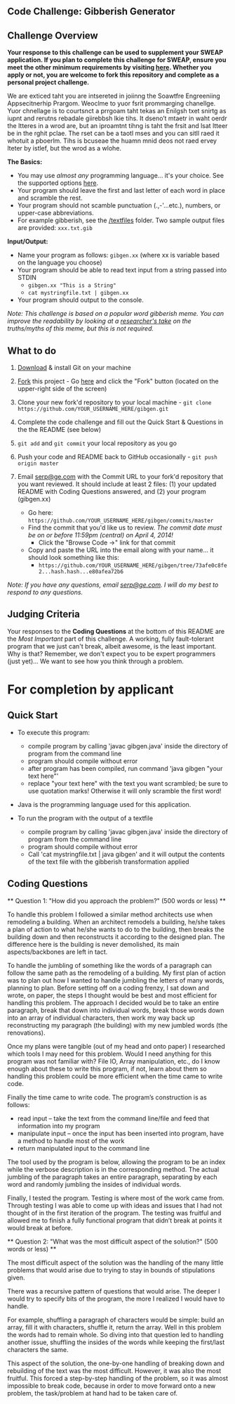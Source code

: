 **Code Challenge: Gibberish Generator**
---------------------------------------

Challenge Overview
------------------

**Your response to this challenge can be used to supplement your SWEAP application.  If you plan to complete this challenge for SWEAP, ensure you meet the other minimum requirements by visiting [here](http://gecapital.com/sweap "SWEAP Home Page").  Whether you apply or not, you are welcome to fork this repository and complete as a personal project challenge.**


We are exticed taht you are intsereted in joiinng the Soawtfre Engreeniing Appsecitnerhip Prargom.  Weoclme to yuor fsrit prommarging chanellge.  Yuor chnellage is to courtsnct a prrgoam taht tekas an Enilgsh txet snirtg as iupnt and rerutns rebadale giirebbsh lkie tihs.  It dseno’t mtaetr in waht oerdr the ltteres in a wrod are, but an iproamtnt tihng is taht the frsit and lsat ltteer be in the rghit pclae. The rset can be a taotl mses and you can sitll raed it whotuit a pboerlm.  Tihs is bcuseae the huamn mnid deos not raed ervey lteter by istlef, but the wrod as a wlohe.

**The Basics:**
  
  - You may use *almost any* programming language... it's your choice.  See the supported options [here](http://ideone.com/).
  - Your program should leave the first and last letter of each word in place and scramble the rest.
  - Your program should not scamble punctuation (.,-'...etc.), numbers, or upper-case abbreviations.
  - For example gibberish, see the [/textfiles](https://github.com/sweap/gibgen/tree/master/textfiles) folder.  Two sample output files are provided: `xxx.txt.gib`

**Input/Output:**
 
  - Name your program as follows: `gibgen.xx` (where xx is variable based on the language you choose)
  - Your program should be able to read text input from a string passed into STDIN
      - `gibgen.xx "This is a String"`
      - `cat mystringfile.txt | gibgen.xx`
  - Your program should output to the console.

_Note: This challenge is based on a popular word gibberish meme. You can improve the readability by looking at a [researcher's take](http://www.mrc-cbu.cam.ac.uk/people/matt.davis/cmabridge/) on the truths/myths of this meme, but this is not required._

What to do
----------
1. [Download](http://git-scm.com/downloads) & install Git on your machine

2. <a href="https://github.com/sweap/gibgen/fork" class="btn grouped" data-method="POST" rel="nofollow" title="Fork">Fork</a> this project - Go [here](https://github.com/sweap/gibgen) and click the "Fork" button (located on the upper-right side of the screen)

2. Clone your new fork'd repository to your local machine - `git clone https://github.com/YOUR_USERNAME_HERE/gibgen.git`
3. Complete the code challenge and fill out the Quick Start & Questions in the the README (see below)
4. `git add` and `git commit` your local repository as you go
4. Push your code and README back to GitHub occasionally - `git push origin master`
5. Email [serp@ge.com](mailto:serp@ge.com) with the Commit URL to your fork'd repository that you want reviewed. It should include at least 2 files: (1) your updated README with Coding Questions answered, and (2) your program (gibgen.xx)
   - Go here: `https://github.com/YOUR_USERNAME_HERE/gibgen/commits/master`
   - Find the commit that you'd like us to review.  _The commit date must be on or before 11:59pm (central) on April 4, 2014!_
       - Click the "Browse Code ->" link for that commit
   - Copy and paste the URL into the email along with your name... it should look something like this:
       - `https://github.com/YOUR_USERNAME_HERE/gibgen/tree/73afe0c8fe2...hash.hash...e80afea72b6`

_Note: If you have any questions, email [serp@ge.com](mailto:serp@ge.com).  I will do my best to respond to any questions._

Judging Criteria
----------------

Your responses to the **Coding Questions** at the bottom of this README are the *Most Important* part of this challenge. A working, fully fault-tolerant program that we just can't break, albeit awesome, is the least important.  Why is that?  Remember, we don't expect you to be expert programmers (just yet)... We want to see how you think through a problem.  


For completion by applicant
===========================

Quick Start
-----------

* To execute this program:
	* compile program by calling 'javac gibgen.java' inside the directory of program from the command line
	* program should compile without error
	* after program has been compiled, run command 'java gibgen "your text here"'
	* replace "your text here" with the text you want scrambled; be sure to use quotation marks! Otherwise it will only scramble the first word!
	
* Java is the programming language used for this application.

* To run the program with the output of a textfile
 	* compile program by calling 'javac gibgen.java' inside the directory of program from the command line
	* program should compile without error
	* Call 'cat mystringfile.txt | java gibgen' and it will output the contents of the text file with the gibberish transformation applied


Coding Questions
----------------

** Question 1: "How did you approach the problem?" (500 words or less) **

To handle this problem I followed a similar method architects use when remodeling a building. When an architect remodels a building, he/she takes a plan of action to what he/she wants to do to the building, then breaks the building down and then reconstructs it according to the designed plan. The difference here is the building is never demolished, its main aspects/backbones are left in tact.To handle the jumbling of something like the words of a paragraph can follow the same path as the remodeling of a building. My first plan of action was to plan out how I wanted to handle jumbling the letters of many words, planning to plan. Before setting off on a coding frenzy, I sat down and wrote, on paper, the steps I thought would be best and most efficient for handling this problem. The approach I decided would be to take an entire paragraph, break that down into individual words, break those words down into an array of individual characters, then work my way back up reconstructing my paragraph (the building) with my new jumbled words (the renovations).Once my plans were tangible (out of my head and onto paper) I researched which tools I may need for this problem. Would I need anything for this program was not familiar with? File IO, Array manipulation, etc., do I know enough about these to write this program, if not, learn about them so handling this problem could be more efficient when the time came to write code.Finally the time came to write code. The program’s construction is as follows:
*	read input – take the text from the command line/file and feed that information into my program* manipulate input – once the input has been inserted into program, have a method to handle most of the work* return manipulated input to the command lineThe tool used by the program is below, allowing the program to be an index while the verbose description is in the corresponding method. The actual jumbling of the paragraph takes an entire paragraph, separating by each word and randomly jumbling the insides of individual words.Finally, I tested the program. Testing is where most of the work came from. Through testing I was able to come up with ideas and issues that I had not thought of in the first iteration of the program. The testing was fruitful and allowed me to finish a fully functional program that didn’t break at points it would break at before.


** Question 2: "What was the most difficult aspect of the solution?" (500 words or less) **

The most difficult aspect of the solution was the handling of the many little problems that would arise due to trying to stay in bounds of stipulations given. 

There was a recursive pattern of questions that would arise. The deeper I would try to specify bits of the program, the more I realized I would have to handle. 

For example, shuffling a paragraph of characters would be simple: build an array, fill it with characters, shuffle it, return the array. Well in this problem the words had to remain whole. So diving into that question led to handling another issue, shuffling the insides of the words while keeping the first/last characters the same. 

This aspect of the solution, the one-by-one handling of breaking down and rebuilding of the text was the most difficult. However, it was also the most fruitful. This forced a step-by-step handling of the problem, so it was almost impossible to break code, because in order to move forward onto a new problem, the task/problem at hand had to be taken care of.

